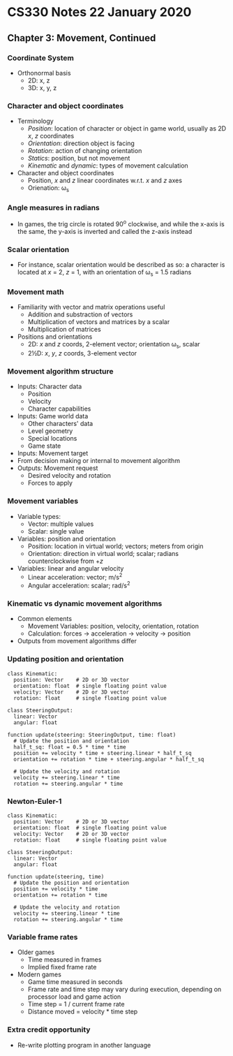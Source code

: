 # CS330 Notes 22 January 2020
## Chapter 3: Movement, Continued
### Coordinate System
- Orthonormal basis
  - 2D: x, z
  - 3D: x, y, z

### Character and object coordinates
- Terminology
  - *Position*: location of character or object in game world, usually as 2D *x*, *z* coordinates
  - *Orientation*: direction object is facing
  - *Rotation*: action of changing orientation
  - *Statics*: position, but not movement
  - *Kinematic* and *dynamic*: types of movement calculation
- Character and object coordinates
  - Position, *x* and *z* linear coordinates w.r.t. *x* and *z* axes
  - Orienation: &#x3c9;<sub>s</sub>

### Angle measures in radians
- In games, the trig circle is rotated 90<sup>o</sup> clockwise, and while the x-axis is the same, the y-axis is inverted and called the z-axis instead

### Scalar orientation
- For instance, scalar orientation would be described as so: a character is located at *x* = 2, *z* = 1, with an orientation of &#x3c9;<sub>s</sub> = 1.5 radians

### Movement math
- Familiarity with vector and matrix operations useful
  - Addition and substraction of vectors
  - Multiplication of vectors and matrices by a scalar
  - Multiplication of matrices
- Positions and orientations
  - 2D: *x* and *z* coords, 2-element vector; orientation &#x3c9;<sub>s</sub>, scalar
  - 2&#189;D: *x*, *y*, *z* coords, 3-element vector

### Movement algorithm structure
- Inputs: Character data
  - Position
  - Velocity
  - Character capabilities
- Inputs: Game world data
  - Other characters' data
  - Level geometry
  - Special locations
  - Game state
- Inputs: Movement target
- From decision making or internal to movement algorithm
- Outputs: Movement request
  - Desired velocity and rotation
  - Forces to apply

### Movement variables
- Variable types:
  - Vector: multiple values
  - Scalar: single value
- Variables: position and orientation
  - Position: location in virtual world; vectors; meters from origin
  - Orientation: direction in virtual world; scalar; radians counterclockwise from +*z*
- Variables: linear and angular velocity
  - Linear acceleration: vector; m/s<sup>2</sup>
  - Angular acceleration: scalar; rad/s<sup>2</sup>

### Kinematic vs dynamic movement algorithms
- Common elements
  - Movement Variables: position, velocity, orientation, rotation
  - Calculation: forces &#x2192; acceleration &#x2192; velocity &#x2192; position
- Outputs from movement algorithms differ

### Updating position and orientation
    class Kinematic:
      position: Vector    # 2D or 3D vector
      orientation: float  # single floating point value
      velocity: Vector    # 2D or 3D vector
      rotation: float     # single floating point value

    class SteeringOutput:
      linear: Vector
      angular: float

    function update(steering: SteeringOutput, time: float)
      # Update the position and orientation
      half_t_sq: float = 0.5 * time * time
      position += velocity * time + steering.linear * half_t_sq
      orientation += rotation * time + steering.angular * half_t_sq

      # Update the velocity and rotation
      velocity += steering.linear * time
      rotation += steering.angular * time

### Newton-Euler-1
    class Kinematic:
      position: Vector    # 2D or 3D vector
      orientation: float  # single floating point value
      velocity: Vector    # 2D or 3D vector
      rotation: float     # single floating point value

    class SteeringOutput:
      linear: Vector
      angular: float

    function update(steering, time)
      # Update the position and orientation
      position += velocity * time
      orientation += rotation * time

      # Update the velocity and rotation
      velocity += steering.linear * time
      rotation += steering.angular * time

### Variable frame rates
- Older games
  - Time measured in frames
  - Implied fixed frame rate
- Modern games
  - Game time measured in seconds
  - Frame rate and time step may vary during execution, depending on processor load and game action
  - Time step = 1 / current frame rate
  - Distance moved = velocity * time step

### Extra credit opportunity
- Re-write plotting program in another language
